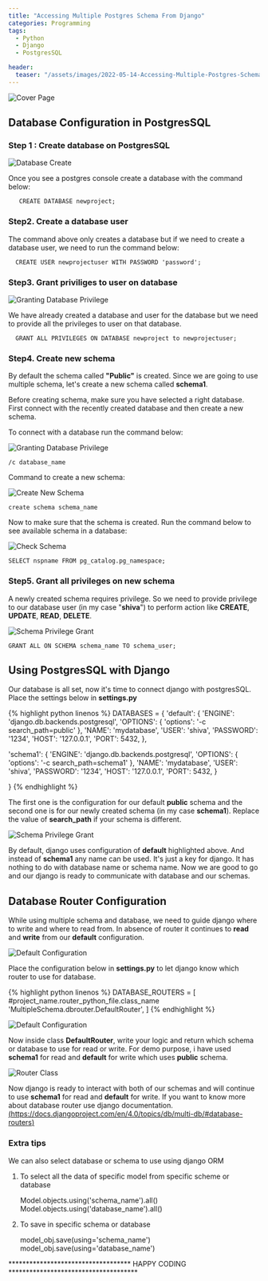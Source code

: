 ```yaml
---
title: "Accessing Multiple Postgres Schema From Django"
categories: Programming
tags:
  - Python
  - Django
  - PostgresSQL

header:
  teaser: "/assets/images/2022-05-14-Accessing-Multiple-Postgres-Schema-From-Django/cover.png"
---
```


![Cover Page](/assets/images/2022-05-14-Accessing-Multiple-Postgres-Schema-From-Django/cover.png)

## Database Configuration in PostgresSQL

### Step 1 : Create database on PostgresSQL

![Database Create](/assets/images/2022-05-14-Accessing-Multiple-Postgres-Schema-From-Django/step1.PNG)

Once you see a postgres console create a database with the command below:

       CREATE DATABASE newproject;

### Step2. Create a database user

The command above only creates a database but if we need to create a database user, we need to run the command below:

      CREATE USER newprojectuser WITH PASSWORD 'password';

### Step3. Grant priviliges to user on database

![Granting Database Privilege ](/assets/images/2022-05-14-Accessing-Multiple-Postgres-Schema-From-Django/grant-privileges.PNG)

We have already created a database and user for the database but we need to provide all the privileges to user on that database.

      GRANT ALL PRIVILEGES ON DATABASE newproject to newprojectuser;

### Step4. Create new schema

By default the schema called **"Public"** is created. Since we are going to use multiple schema, let's create a new schema called **schema1**.

Before creating schema, make sure you have selected a right database. First connect with the recently created database and then create a new schema.

To connect with a database run the command below:

![Granting Database Privilege ](/assets/images/2022-05-14-Accessing-Multiple-Postgres-Schema-From-Django/database-connect.PNG)

    /c database_name

Command to create a new schema:

![Create New Schema ](/assets/images/2022-05-14-Accessing-Multiple-Postgres-Schema-From-Django/create-schema.PNG)

    create schema schema_name

Now to make sure that the schema is created. Run the command below to see available schema in a database:

![Check Schema ](/assets/images/2022-05-14-Accessing-Multiple-Postgres-Schema-From-Django/check-schema.PNG)

    SELECT nspname FROM pg_catalog.pg_namespace;

### Step5. Grant all privileges on new schema

A newly created schema requires privilege. So we need to provide privilege to our database user (in my case "**shiva**") to perform action like **CREATE**, **UPDATE**, **READ**, **DELETE**.

![Schema Privilege Grant ](/assets/images/2022-05-14-Accessing-Multiple-Postgres-Schema-From-Django/schema-privilege.PNG)

    GRANT ALL ON SCHEMA schema_name TO schema_user;

## Using PostgresSQL with Django

Our database is all set, now it's time to connect django with postgresSQL. Place the settings below in **settings.py**

{% highlight python linenos %}
DATABASES = {
'default': {
'ENGINE': 'django.db.backends.postgresql',
'OPTIONS': {
'options': '-c search_path=public'
},
'NAME': 'mydatabase',
'USER': 'shiva',
'PASSWORD': '1234',
'HOST': '127.0.0.1',
'PORT': 5432,
},

'schema1': {
'ENGINE': 'django.db.backends.postgresql',
'OPTIONS': {
'options': '-c search_path=schema1'
},
'NAME': 'mydatabase',
'USER': 'shiva',
'PASSWORD': '1234',
'HOST': '127.0.0.1',
'PORT': 5432,
}

}
{% endhighlight %}

The first one is the configuration for our default **public** schema and the second one is for our newly created schema (in my case **schema1**). Replace the value of **search_path** if your schema is different.

![Schema Privilege Grant ](/assets/images/2022-05-14-Accessing-Multiple-Postgres-Schema-From-Django/database-configuration.PNG)

By default, django uses configuration of **default** highlighted above. And instead of **schema1** any name can be used. It's just a key for django. It has nothing to do with database name or schema name. Now we are good to go and our django is ready to communicate with database and our schemas.

## Database Router Configuration

While using multiple schema and database, we need to guide django where to write and where to read from. In absence of router it continues to **read** and **write** from our **default** configuration.

![Default Configuration ](/assets/images/2022-05-14-Accessing-Multiple-Postgres-Schema-From-Django/default-configuration.PNG)

Place the configuration below in **settings.py** to let django know which router to use for database.

{% highlight python linenos %}
DATABASE_ROUTERS = [
#project_name.router_python_file.class_name
'MultipleSchema.dbrouter.DefaultRouter',
]
{% endhighlight %}

![Default Configuration ](/assets/images/2022-05-14-Accessing-Multiple-Postgres-Schema-From-Django/dbconfig.PNG)

Now inside class **DefaultRouter**, write your logic and return which schema or database to use for read or write. For demo purpose, i have used **schema1**
for read and **default** for write which uses **public** schema.

![Router Class](/assets/images/2022-05-14-Accessing-Multiple-Postgres-Schema-From-Django/router.PNG)

Now django is ready to interact with both of our schemas and will continue to use **schema1** for read and **default** for write. If you want to know more about database router use django documentation. [(https://docs.djangoproject.com/en/4.0/topics/db/multi-db/#database-routers)](https://docs.djangoproject.com/en/4.0/topics/db/multi-db/#database-routers)

<!-- Extra tips -->

### Extra tips

We can also select database or schema to use using django ORM

1. To select all the data of specific model from specific scheme or database

   Model.objects.using('schema_name').all()
   Model.objects.using('database_name').all()

2. To save in specific schema or database

   model_obj.save(using='schema_name')
   model_obj.save(using='database_name')

*********************************** HAPPY CODING *************************************